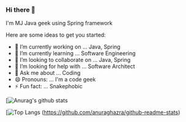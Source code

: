 ### Hi there 👋


I'm MJ Java geek using Spring framework


Here are some ideas to get you started:

- 🔭 I’m currently working on ... Java, Spring 
- 🌱 I’m currently learning ... Software Engineering
- 👯 I’m looking to collaborate on ... Java, Spring
- 🤔 I’m looking for help with ... Software Architect
- 💬 Ask me about ... Coding
- 😄 Pronouns: ... I'm a code geek
- ⚡ Fun fact: ... Snakephobic

[![Anurag's github stats](https://github-readme-stats.vercel.app/api?username=mohamadjalanbaki&show_icons=true&theme=dark)

[![Top Langs](https://github-readme-stats.vercel.app/api/top-langs/?username=mohamadjalanbaki&theme=dark) (https://github.com/anuraghazra/github-readme-stats)
